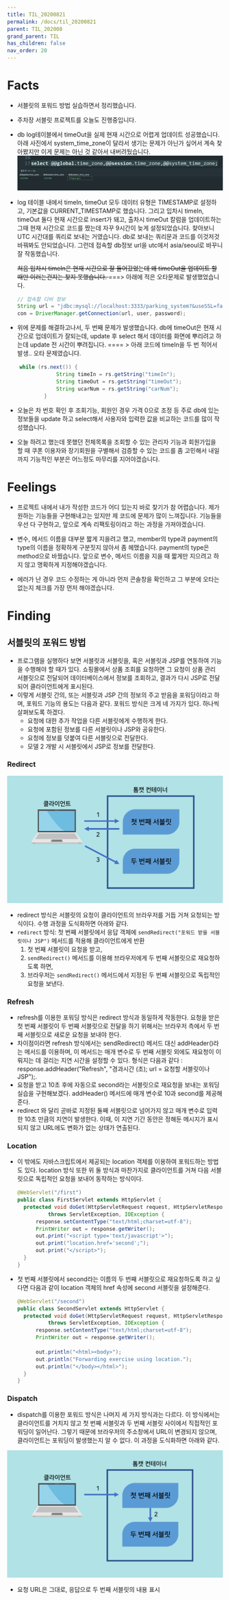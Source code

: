 ```yaml
---
title: TIL_20200821
permalink: /docs/til_20200821
parent: TIL_202008
grand_parent: TIL
has_children: false
nav_order: 20
---
```


# Facts

- 서블릿의 포워드 방법 실습하면서 정리했습니다.

- 주차장 서블릿 프로젝트를 오늘도 진행중입니다.
- db log테이블에서 timeOut을 실제 현재 시간으로 어렵게 업데이트 성공했습니다. 아래 사진에서 system_time_zone이 달라서 생기는 문제가 아닌가 싶어서 계속 찾아봤지만 이게 문제는 아닌 것 같아서 내버려뒀습니다.
  ![](/assets/images/timezone.PNG)

- log 테이블 내에서 timeIn, timeOut 모두 데이터 유형은 TIMESTAMP로 설정하고, 기본값을 CURRENT_TIMESTAMP로 했습니다. 그리고 입차시 timeIn, timeOut 둘다 현재 시간으로 insert가 돼고, 출차시 timeOut 칼럼을 업데이트하는 그때 현재 시간으로 코드를 짰는데 자꾸 9시간이 늦게 설정되었습니다. 찾아보니 UTC 시간대를 쿼리로 보내는 거였습니다. db로 보내는 쿼리문과 코드를 이것저것 바꿔봐도 안되었습니다. 그런데 접속할 db정보 url을 utc에서 asia/seoul로 바꾸니 잘 작동했습니다.

  <del> 처음 입차시 timeIn은 현재 시간으로 잘 들어갔었는데 왜 timeOut을 업데이트 할 때만 이러는건지는 찾지 못했습니다. </del> ===> 아래에 적은 오타문제로 발생했었습니다.

  ```java
  // 접속할 디비 정보
  String url = "jdbc:mysql://localhost:3333/parking_system?&useSSL=false&serverTimezone=Asia/Seoul";
  con = DriverManager.getConnection(url, user, password);
  ```

- 위에 문제를 해결하고나서, 두 번째 문제가 발생했습니다. db에 timeOut은 현재 시간으로 업데이트가 잘되는데, update 후 select 해서 데이터를 화면에 뿌리려고 하는데 update 전 시간이 뿌려집니다. ==== > 아래 코드에 timeIn을 두 번 적어서 발생.. 오타 문제였습니다.

```java
	while (rs.next()) {
				String timeIn = rs.getString("timeIn");
				String timeOut = rs.getString("timeOut");
				String ucarNum = rs.getString("carNum");
			}
```

- 오늘은 차 번호 확인 후 조회기능, 회원인 경우 가격 0으로 조정 등 주로 db에 있는 정보들을 update 하고 select해서 사용자와 입력한 값을 비교하는 코드를 많이 작성했습니다.

- 오늘 하려고 했는데 못했던 전체목록을 조회할 수 있는 관리자 기능과 회원가입을 할 때 쿠폰 이용자와 장기회원을 구별해서 검증할 수 있는 코드를 좀 고민해서 내일까지 기능적인 부분은 어느정도 마무리를 지어야겠습니다.

# Feelings

- 프로젝트 내에서 내가 작성한 코드가 어디 있는지 바로 찾기가 참 어렵습니다. 제가 원하는 기능들을 구현해내고는 있지만 제 코드에 문제가 많이 느껴집니다. 기능들을 우선 다 구현하고, 앞으로 계속 리팩토링이라고 하는 과정을 가져야겠습니다.

- 변수, 메서드 이름을 대부분 짧게 지을려고 했고, member의 type과 payment의 type의 이름을 정확하게 구분짓지 않아서 좀 헤맸습니다. payment의 type은 method으로 바꿨습니다. 앞으로 변수, 메서드 이름을 지을 때 짧게만 지으려고 하지 않고 명확하게 지정해야겠습니다.

- 에러가 난 경우 코드 수정하는 게 아니라 먼저 콘솔창을 확인하고 그 부분에 오타는 없는지 체크를 가장 먼저 해야겠습니다.

# Finding

## 서블릿의 포워드 방법

- 프로그램을 실행하다 보면 서블릿과 서블릿을, 혹은 서블릿과 JSP를 연동하여 기능을 수행해야 할 때가 있다. 쇼핑몰에서 상품 조회를 요청하면 그 요청이 상품 관리 서블릿으로 전달되어 데이터베이스에서 정보를 조회하고, 결과가 다시 JSP로 전달되어 클라이언트에게 표시된다.
- 이렇게 서블릿 간의, 또는 서블릿과 JSP 간의 정보의 주고 받음을 포워딩이라고 하며, 포워드 기능의 용도는 다음과 같다. 포워드 방식은 크게 네 가지가 있다. 하나씩 살펴보도록 하겠다.
  - 요청에 대한 추가 작업을 다른 서블릿에게 수행하게 한다.
  - 요청에 포함된 정보를 다른 서블릿이나 JSP와 공유한다.
  - 요청에 정보를 덧붙여 다른 서블릿으로 전달한다.
  - 모델 2 개발 시 서블릿에서 JSP로 정보를 전달한다.

### Redirect

![](/assets/images/forward01.png)

- redirect 방식은 서블릿의 요청이 클라이언트의 브라우저를 거듭 거쳐 요청되는 방식이다. 수행 과정을 도식화하면 아래와 같다.
- `redirect` 방식: 첫 번째 서블릿에서 응답 객체에 `sendRedirect("포워드 받을 서블릿이나 JSP")` 메서드를 적용해 클라이언트에게 반환
  1. 첫 번째 서블릿이 요청을 받고,
  2. `sendRedirect()` 메서드를 이용해 브라우저에게 두 번째 서블릿으로 재요청하도록 하면,
  3. 브라우저는 `sendRedirect()` 메서드에서 지정된 두 번째 서블릿으로 독립적인 요청을 보낸다.

### Refresh

- refresh를 이용한 포워딩 방식은 redirect 방식과 동일하게 작동한다. 요청을 받은 첫 번째 서블릿이 두 번째 서블릿으로 전달을 하기 위해서는 브라우저 측에서 두 번째 서블릿으로 새로운 요청을 보내야 한다.
- 차이점이라면 refresh 방식에서는 sendRedirect() 메서드 대신 addHeader()라는 메서드를 이용하며, 이 메서드는 매개 변수로 두 번째 서블릿 외에도 재요청이 이뤄지는 데 걸리는 지연 시간을 설정할 수 있다. 형식은 다음과 같다 : response.addHeader("Refresh", "경과시간 (초); url = 요청할 서블릿이나 JSP");.
- 요청을 받고 10초 후에 자동으로 second라는 서블릿으로 재요청을 보내는 포워딩 실습을 구현해보겠다. addHeader() 메서드에 매개 변수로 10과 second를 제공해준다.
- redirect 와 달리 곧바로 지정된 둘째 서블릿으로 넘어가지 않고 매개 변수로 입력한 10초 만큼의 지연이 발생한다. 이때, 이 지연 기간 동안은 정해둔 메시지가 표시되지 않고 URL에도 변화가 없는 상태가 연출된다.

### Location

- 이 밖에도 자바스크립트에서 제공되는 location 객체를 이용하여 포워드하는 방법도 있다. location 방식 또한 위 둘 방식과 마찬가지로 클라이언트를 거쳐 다음 서블릿으로 독립적인 요청을 보내어 동작하는 방식이다.

  ```java
  @WebServlet("/first")
  public class FirstServlet extends HttpServlet {
  	protected void doGet(HttpServletRequest request, HttpServletResponse response)
  			throws ServletException, IOException {
  		response.setContentType("text/html;charset=utf-8");
  		PrintWriter out = response.getWriter();
  		out.print("<script type='text/javascript'>");
  		out.print("location.href='second';");
  		out.print("</script>");
  	}
  }
  ```

- 첫 번째 서블릿에서 second라는 이름의 두 번째 서블릿으로 재요청하도록 하고 싶다면 다음과 같이 location 객체의 href 속성에 second 서블릿을 설정해준다.

  ```java
  @WebServlet("/second")
  public class SecondServlet extends HttpServlet {
  	protected void doGet(HttpServletRequest request, HttpServletResponse response)
  			throws ServletException, IOException {
  		response.setContentType("text/html;charset=utf-8");
  		PrintWriter out = response.getWriter();

  		out.println("<html><body>");
  		out.println("Forwarding exercise using location.");
  		out.println("</body></html>");
  	}
  }
  ```

### Dispatch

- dispatch를 이용한 포워드 방식은 나머지 세 가지 방식과는 다르다. 이 방식에서는 클라이언트를 거치지 않고 첫 번째 서블릿과 두 번째 서블릿 사이에서 직접적인 포워딩이 일어난다. 그렇기 때문에 브라우저의 주소창에서 URL이 변경되지 않으며, 클라이언트는 포워딩이 발생했는지 알 수 없다. 이 과정을 도식화하면 아래와 같다.

![](/assets/images/forward02.png)

- 요청 URL은 그대로, 응답으로 두 번째 서블릿의 내용 표시
